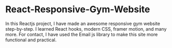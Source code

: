 # React-Responsive-Gym-Website
In this Reactjs project, I have made an awesome responsive gym website step-by-step. I learned React hooks, modern CSS, framer motion, and many more. For contact, I have used the Email js library to make this site more functional and practical.
